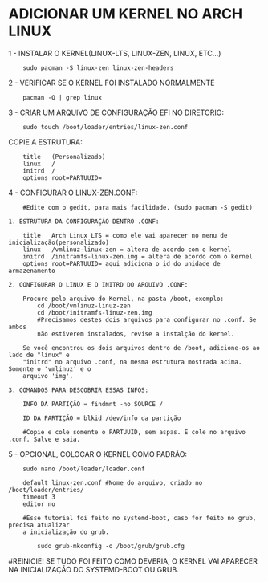 # ADICIONAR UM KERNEL NO ARCH LINUX


1 - INSTALAR O KERNEL(LINUX-LTS, LINUX-ZEN, LINUX, ETC...)

        sudo pacman -S linux-zen linux-zen-headers
    
2 - VERIFICAR SE O KERNEL FOI INSTALADO NORMALMENTE

        pacman -Q | grep linux
    
3 - CRIAR UM ARQUIVO DE CONFIGURAÇÃO EFI NO DIRETORIO:

        sudo touch /boot/loader/entries/linux-zen.conf
        
COPIE A ESTRUTURA:

        title   (Personalizado)
        linux   /
        initrd  /
        options root=PARTUUID= 
    
4 - CONFIGURAR O LINUX-ZEN.CONF:

        #Edite com o gedit, para mais facilidade. (sudo pacman -S gedit)

    1. ESTRUTURA DA CONFIGURAÇÃO DENTRO .CONF:
    
        title   Arch Linux LTS = como ele vai aparecer no menu de inicialização(personalizado)
        linux   /vmlinuz-linux-zen = altera de acordo com o kernel
        initrd  /initramfs-linux-zen.img = altera de acordo com o kernel
        options root=PARTUUID= aqui adiciona o id do unidade de armazenamento
        
    2. CONFIGURAR O LINUX E O INITRD DO ARQUIVO .CONF:
        
        Procure pelo arquivo do Kernel, na pasta /boot, exemplo:
            cd /boot/vmlinuz-linuz-zen
            cd /boot/initramfs-linuz-zen.img
            #Precisamos destes dois arquivos para configurar no .conf. Se ambos
            não estiverem instalados, revise a instalção do kernel.
            
        Se você encontrou os dois arquivos dentro de /boot, adicione-os ao lado de "linux" e 
        "initrd" no arquivo .conf, na mesma estrutura mostrada acima. Somente o 'vmlinuz' e o 
        arquivo 'img'.
    
    3. COMANDOS PARA DESCOBRIR ESSAS INFOS:
    
        INFO DA PARTIÇÃO = findmnt -no SOURCE /
        
        ID DA PARTIÇÃO = blkid /dev/info da partição 
        
        #Copie e cole somente o PARTUUID, sem aspas. E cole no arquivo .conf. Salve e saia.

5 - OPCIONAL, COLOCAR O KERNEL COMO PADRÃO:

        sudo nano /boot/loader/loader.conf

        default linux-zen.conf #Nome do arquivo, criado no /boot/loader/entries/
        timeout 3
        editor no
    
        #Esse tutorial foi feito no systemd-boot, caso for feito no grub, precisa atualizar
        a inicialização do grub.
        
            sudo grub-mkconfig -o /boot/grub/grub.cfg

#REINICIE! SE TUDO FOI FEITO COMO DEVERIA, O KERNEL VAI APARECER NA INICIALIZAÇÃO DO SYSTEMD-BOOT OU GRUB.
